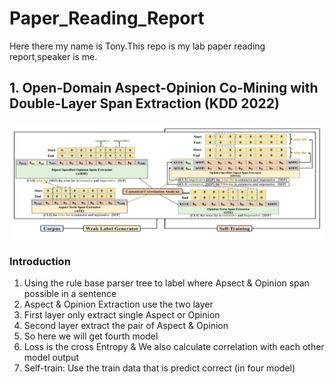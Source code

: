 # Paper_Reading_Report
Here there my name is Tony.This repo is my lab paper reading report,speaker is me.
## 1. Open-Domain Aspect-Opinion Co-Mining with Double-Layer Span Extraction (KDD 2022)
![img](fig/ODAO.jpg)
### Introduction
1. Using the rule base parser tree to label where Apsect & Opinion span possible in a sentence
2. Aspect & Opinion Extraction use the two layer 
3. First layer only extract single Aspect or Opinion
4. Second layer extract the pair of Aspect & Opinion
5. So here we will get fourth model
6. Loss is the cross Entropy & We also calculate correlation with each other model output
7. Self-train: Use the train data that is predict correct (in four model)
